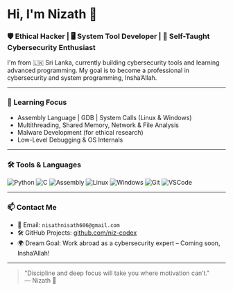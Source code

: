# Hi, I'm Nizath 👋  
### 🛡️ Ethical Hacker | 🖥️ System Tool Developer | 🧠 Self-Taught Cybersecurity Enthusiast

I'm from 🇱🇰 Sri Lanka, currently building cybersecurity tools and learning advanced programming.
My goal is to become a professional in cybersecurity and system programming, Insha’Allah.


---

### 🧠 Learning Focus
- Assembly Language | GDB | System Calls (Linux & Windows)
- Multithreading, Shared Memory, Network & File Analysis
- Malware Development (for ethical research)
- Low-Level Debugging & OS Internals

---

### 🛠️ Tools & Languages

![Python](https://img.shields.io/badge/-Python-333?style=flat&logo=python)
![C](https://img.shields.io/badge/-C-333?style=flat&logo=c)
![Assembly](https://img.shields.io/badge/-Assembly-333?style=flat)
![Linux](https://img.shields.io/badge/-Linux-333?style=flat&logo=linux)
![Windows](https://img.shields.io/badge/-Windows-333?style=flat&logo=windows)
![Git](https://img.shields.io/badge/-Git-333?style=flat&logo=git)
![VSCode](https://img.shields.io/badge/-VSCode-333?style=flat&logo=visual-studio-code)

---

### 📫 Contact Me

- 💌 Email: `nisathnisath606@gmail.com`
- 🛠️ GitHub Projects: [github.com/niz-codex](https://github.com/nizath)
- 🌍 Dream Goal: Work abroad as a cybersecurity expert – Coming soon, Insha’Allah!

---

> "Discipline and deep focus will take you where motivation can’t."  
> — Nizath 🧠
